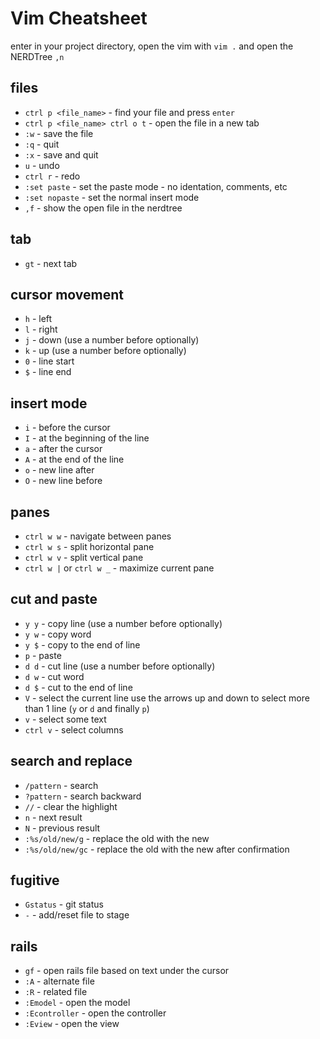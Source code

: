 # Vim Cheatsheet

enter in your project directory, open the vim with `vim .` and open the NERDTree `,n`

## files

* `ctrl p <file_name>` - find your file and press `enter`
* `ctrl p <file_name> ctrl o t` - open the file in a new tab
* `:w` - save the file
* `:q` - quit
* `:x` - save and quit
* `u` - undo
* `ctrl r` - redo
* `:set paste` - set the paste mode - no identation, comments, etc
* `:set nopaste` - set the normal insert mode
* `,f` - show the open file in the nerdtree

## tab
* `gt` - next tab

## cursor movement

* `h` - left
* `l` - right
* `j` - down (use a number before optionally)
* `k` - up (use a number before optionally)
* `0` - line start
* `$` - line end

## insert mode

* `i` - before the cursor
* `I` - at the beginning of the line
* `a` - after the cursor
* `A` - at the end of the line
* `o` - new line after
* `O` - new line before

## panes

* `ctrl w w` - navigate between panes
* `ctrl w s` - split horizontal pane
* `ctrl w v` - split vertical pane
* `ctrl w |` or `ctrl w _` - maximize current pane

## cut and paste

* `y y` - copy line (use a number before optionally)
* `y w` - copy word
* `y $` - copy to the end of line
* `p` - paste
* `d d` - cut line (use a number before optionally)
* `d w` - cut word
* `d $` - cut to the end of line
* `V` - select the current line use the arrows up and down to select more than 1 line (`y` or `d` and finally `p`)
* `v` - select some text
* `ctrl v` - select columns

## search and replace

* `/pattern` - search
* `?pattern` - search backward
* `//` - clear the highlight
* `n` - next result
* `N` - previous result
* `:%s/old/new/g` - replace the old with the new
* `:%s/old/new/gc` - replace the old with the new after confirmation

## fugitive

* `Gstatus` - git status
* `-` - add/reset file to stage

## rails

* `gf` - open rails file based on text under the cursor
* `:A` - alternate file
* `:R` - related file
* `:Emodel` - open the model
* `:Econtroller` - open the controller
* `:Eview` - open the view
